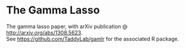 The Gamma Lasso
===========

The gamma lasso paper, with arXiv publication @ http://arxiv.org/abs/1308.5623.    
See https://github.com/TaddyLab/gamlr for the associated R package.
